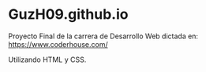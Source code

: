 # GuzH09.github.io

Proyecto Final de la carrera de Desarrollo Web dictada en: https://www.coderhouse.com/

Utilizando HTML y CSS.
